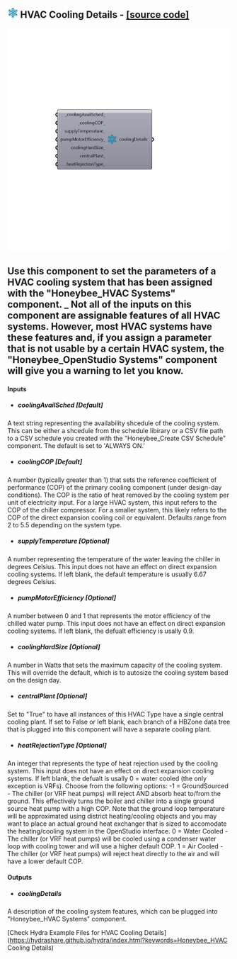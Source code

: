## ![](../../images/icons/HVAC_Cooling_Details.png) HVAC Cooling Details - [[source code]](https://github.com/ladybug-tools/honeybee-legacy/tree/master/src/Honeybee_HVAC%20Cooling%20Details.py)

![](../../images/components/HVAC_Cooling_Details.png)

Use this component to set the parameters of a HVAC cooling system that has been assigned with the "Honeybee_HVAC Systems" component.
 _
 Not all of the inputs on this component are assignable features of all HVAC systems.  However, most HVAC systems have these features and, if you assign a parameter that is not usable by a certain HVAC system, the "Honeybee_OpenStudio Systems" component will give you a warning to let you know.
 -
 

#### Inputs
* ##### coolingAvailSched [Default]
A text string representing the availability shcedule of the cooling system.  This can be either a shcedule from the schedule libirary or a CSV file path to a CSV schedule you created with the "Honeybee_Create CSV Schedule" component.  The default is set to 'ALWAYS ON.'
* ##### coolingCOP [Default]
A number (typically greater than 1) that sets the reference coefficient of performance (COP) of the primary cooling component (under design-day conditions). The COP is the ratio of heat removed by the cooling system per unit of electricity input.  For a large HVAC system, this input refers to the COP of the chiller compressor.  For a smaller system, this likely refers to the COP of the direct expansion cooling coil or equivalent.  Defaults range from 2 to 5.5 depending on the system type.
* ##### supplyTemperature [Optional]
A number representing the temperature of the water leaving the chiller in degrees Celsius.  This input does not have an effect on direct expansion cooling systems.  If left blank, the default temperature is usually 6.67 degrees Celsius.
* ##### pumpMotorEfficiency [Optional]
A number between 0 and 1 that represents the motor efficiency of the chilled water pump.  This input does not have an effect on direct expansion cooling systems.  If left blank, the defualt efficiency is usally 0.9.
* ##### coolingHardSize [Optional]
A number in Watts that sets the maximum capacity of the cooling system.  This will override the default, which is to autosize the cooling system based on the design day.
* ##### centralPlant [Optional]
Set to "True" to have all instances of this HVAC Type have a single central cooling plant.  If set to False or left blank, each branch of a HBZone data tree that is plugged into this component will have a separate cooling plant.
* ##### heatRejectionType [Optional]
An integer that represents the type of heat rejection used by the cooling system.  This input does not have an effect on direct expansion cooling systems.  If left blank, the defualt is usally 0 = water cooled (the only exception is VRFs).  Choose from the following options:
 -1 = GroundSourced - The chiller (or VRF heat pumps) will reject AND absorb heat to/from the ground.  This effectively turns the boiler and chiller into a single ground source heat pump with a high COP.  Note that the ground loop temperature will be approximated using district heating/cooling objects and you may want to place an actual ground heat exchanger that is sized to accomodate the heating/cooling system in the OpenStudio interface.
 0 = Water Cooled - The chiller (or VRF heat pumps) will be cooled using a condenser water loop with cooling tower and will use a higher default COP.
 1 = Air Cooled - The chiller (or VRF heat pumps) will reject heat directly to the air and will have a lower default COP.

#### Outputs
* ##### coolingDetails
A description of the cooling system features, which can be plugged into "Honeybee_HVAC Systems" component.


[Check Hydra Example Files for HVAC Cooling Details](https://hydrashare.github.io/hydra/index.html?keywords=Honeybee_HVAC Cooling Details)